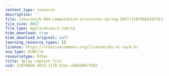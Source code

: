```yaml
---
content_type: resource
description: ''
file: /courses/6-004-computation-structures-spring-2017/120796b61673117852eccbbbdd6cf282_jsJ0nR38zvo.srt
file_size: 8817
file_type: application/x-subrip
hide_download: true
hide_download_original: null
learning_resource_types: []
license: https://creativecommons.org/licenses/by-nc-sa/4.0/
ocw_type: OCWFile
resourcetype: Other
title: 3play caption file
uid: 120796b6-1673-1178-52ec-cbbbdd6cf282
---
```

